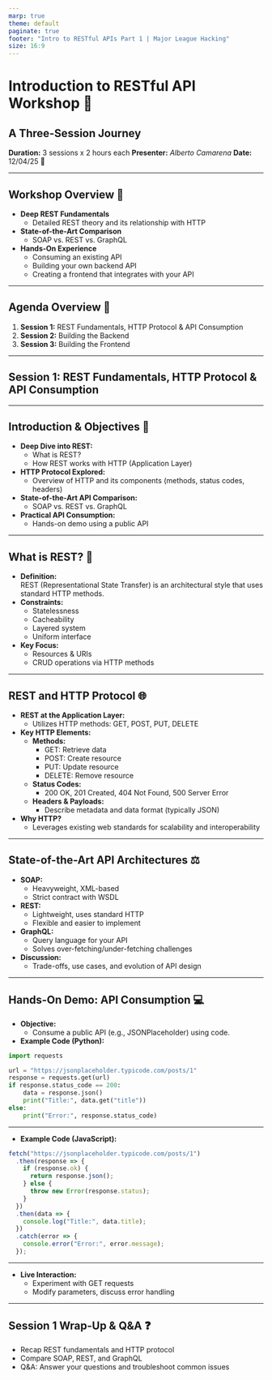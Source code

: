 ```yaml
---
marp: true
theme: default
paginate: true
footer: "Intro to RESTful APIs Part 1 | Major League Hacking"
size: 16:9
---
```


# Introduction to RESTful API Workshop 🚀

## A Three-Session Journey

**Duration:** 3 sessions x 2 hours each
**Presenter:** *Alberto Camarena*
**Date:** 12/04/25 📅

---

## Workshop Overview 📝

- **Deep REST Fundamentals**  
  - Detailed REST theory and its relationship with HTTP  
- **State-of-the-Art Comparison**  
  - SOAP vs. REST vs. GraphQL  
- **Hands-On Experience**  
  - Consuming an existing API  
  - Building your own backend API  
  - Creating a frontend that integrates with your API

---

## Agenda Overview 📆

1. **Session 1:** REST Fundamentals, HTTP Protocol & API Consumption  
2. **Session 2:** Building the Backend  
3. **Session 3:** Building the Frontend

---

## Session 1: REST Fundamentals, HTTP Protocol & API Consumption

---

## Introduction & Objectives 🎯

- **Deep Dive into REST:**  
  - What is REST?  
  - How REST works with HTTP (Application Layer)  
- **HTTP Protocol Explored:**  
  - Overview of HTTP and its components (methods, status codes, headers)  
- **State-of-the-Art API Comparison:**  
  - SOAP vs. REST vs. GraphQL  
- **Practical API Consumption:**  
  - Hands-on demo using a public API

---

## What is REST? 🤔

- **Definition:**  
  REST (Representational State Transfer) is an architectural style that uses standard HTTP methods.
- **Constraints:**  
  - Statelessness  
  - Cacheability  
  - Layered system  
  - Uniform interface
- **Key Focus:**  
  - Resources & URIs  
  - CRUD operations via HTTP methods

---

## REST and HTTP Protocol 🌐

- **REST at the Application Layer:**  
  - Utilizes HTTP methods: GET, POST, PUT, DELETE
- **Key HTTP Elements:**
  - **Methods:**  
    - GET: Retrieve data  
    - POST: Create resource  
    - PUT: Update resource  
    - DELETE: Remove resource
  - **Status Codes:**  
    - 200 OK, 201 Created, 404 Not Found, 500 Server Error  
  - **Headers & Payloads:**  
    - Describe metadata and data format (typically JSON)
- **Why HTTP?**  
  - Leverages existing web standards for scalability and interoperability

---

## State-of-the-Art API Architectures ⚖️

- **SOAP:**  
  - Heavyweight, XML-based  
  - Strict contract with WSDL
- **REST:**  
  - Lightweight, uses standard HTTP  
  - Flexible and easier to implement
- **GraphQL:**  
  - Query language for your API  
  - Solves over-fetching/under-fetching challenges  
- **Discussion:**  
  - Trade-offs, use cases, and evolution of API design

---

## Hands-On Demo: API Consumption 💻

- **Objective:**  
  - Consume a public API (e.g., JSONPlaceholder) using code.
- **Example Code (Python):**

```python
import requests

url = "https://jsonplaceholder.typicode.com/posts/1"
response = requests.get(url)
if response.status_code == 200:
    data = response.json()
    print("Title:", data.get("title"))
else:
    print("Error:", response.status_code)
```

---

- **Example Code (JavaScript):**

```javascript
fetch("https://jsonplaceholder.typicode.com/posts/1")
  .then(response => {
    if (response.ok) {
      return response.json();
    } else {
      throw new Error(response.status);
    }
  })
  .then(data => {
    console.log("Title:", data.title);
  })
  .catch(error => {
    console.error("Error:", error.message);
  });

```

---

- **Live Interaction:**  
  - Experiment with GET requests  
  - Modify parameters, discuss error handling

---

## Session 1 Wrap-Up & Q&A ❓

- Recap REST fundamentals and HTTP protocol
- Compare SOAP, REST, and GraphQL
- Q&A: Answer your questions and troubleshoot common issues
